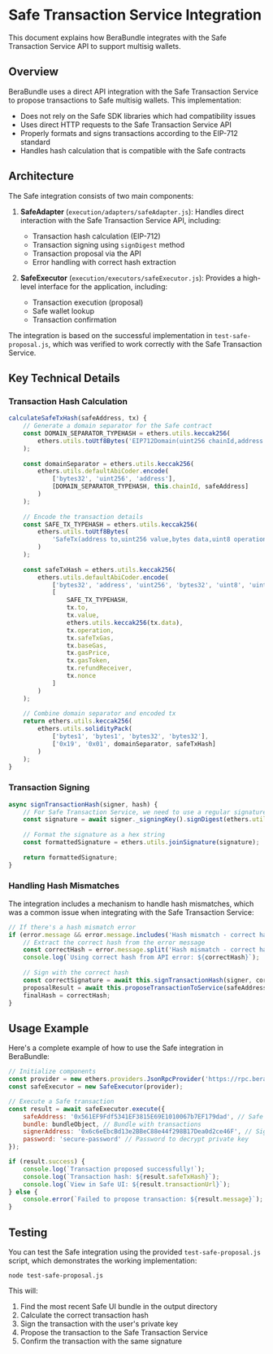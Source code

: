 # Safe Transaction Service Integration

This document explains how BeraBundle integrates with the Safe Transaction Service API to support multisig wallets.

## Overview

BeraBundle uses a direct API integration with the Safe Transaction Service to propose transactions to Safe multisig wallets. This implementation:

- Does not rely on the Safe SDK libraries which had compatibility issues
- Uses direct HTTP requests to the Safe Transaction Service API
- Properly formats and signs transactions according to the EIP-712 standard
- Handles hash calculation that is compatible with the Safe contracts

## Architecture

The Safe integration consists of two main components:

1. **SafeAdapter** (`execution/adapters/safeAdapter.js`): Handles direct interaction with the Safe Transaction Service API, including:
   - Transaction hash calculation (EIP-712)
   - Transaction signing using `signDigest` method
   - Transaction proposal via the API
   - Error handling with correct hash extraction

2. **SafeExecutor** (`execution/executors/safeExecutor.js`): Provides a high-level interface for the application, including:
   - Transaction execution (proposal)
   - Safe wallet lookup
   - Transaction confirmation

The integration is based on the successful implementation in `test-safe-proposal.js`, which was verified to work correctly with the Safe Transaction Service.

## Key Technical Details

### Transaction Hash Calculation

```javascript
calculateSafeTxHash(safeAddress, tx) {
    // Generate a domain separator for the Safe contract
    const DOMAIN_SEPARATOR_TYPEHASH = ethers.utils.keccak256(
        ethers.utils.toUtf8Bytes('EIP712Domain(uint256 chainId,address verifyingContract)')
    );
    
    const domainSeparator = ethers.utils.keccak256(
        ethers.utils.defaultAbiCoder.encode(
            ['bytes32', 'uint256', 'address'],
            [DOMAIN_SEPARATOR_TYPEHASH, this.chainId, safeAddress]
        )
    );
    
    // Encode the transaction details
    const SAFE_TX_TYPEHASH = ethers.utils.keccak256(
        ethers.utils.toUtf8Bytes(
            'SafeTx(address to,uint256 value,bytes data,uint8 operation,uint256 safeTxGas,uint256 baseGas,uint256 gasPrice,address gasToken,address refundReceiver,uint256 nonce)'
        )
    );
    
    const safeTxHash = ethers.utils.keccak256(
        ethers.utils.defaultAbiCoder.encode(
            ['bytes32', 'address', 'uint256', 'bytes32', 'uint8', 'uint256', 'uint256', 'uint256', 'address', 'address', 'uint256'],
            [
                SAFE_TX_TYPEHASH,
                tx.to,
                tx.value,
                ethers.utils.keccak256(tx.data),
                tx.operation,
                tx.safeTxGas,
                tx.baseGas,
                tx.gasPrice,
                tx.gasToken,
                tx.refundReceiver,
                tx.nonce
            ]
        )
    );
    
    // Combine domain separator and encoded tx
    return ethers.utils.keccak256(
        ethers.utils.solidityPack(
            ['bytes1', 'bytes1', 'bytes32', 'bytes32'],
            ['0x19', '0x01', domainSeparator, safeTxHash]
        )
    );
}
```

### Transaction Signing

```javascript
async signTransactionHash(signer, hash) {
    // For Safe Transaction Service, we need to use a regular signature without the EIP-712 prefix
    const signature = await signer._signingKey().signDigest(ethers.utils.arrayify(hash));
    
    // Format the signature as a hex string
    const formattedSignature = ethers.utils.joinSignature(signature);
    
    return formattedSignature;
}
```

### Handling Hash Mismatches

The integration includes a mechanism to handle hash mismatches, which was a common issue when integrating with the Safe Transaction Service:

```javascript
// If there's a hash mismatch error
if (error.message && error.message.includes('Hash mismatch - correct hash:')) {
    // Extract the correct hash from the error message
    const correctHash = error.message.split('Hash mismatch - correct hash: ')[1];
    console.log(`Using correct hash from API error: ${correctHash}`);
    
    // Sign with the correct hash
    const correctSignature = await this.signTransactionHash(signer, correctHash);
    proposalResult = await this.proposeTransactionToService(safeAddress, tx, correctHash, correctSignature, signerAddress);
    finalHash = correctHash;
}
```

## Usage Example

Here's a complete example of how to use the Safe integration in BeraBundle:

```javascript
// Initialize components
const provider = new ethers.providers.JsonRpcProvider('https://rpc.berachain.com');
const safeExecutor = new SafeExecutor(provider);

// Execute a Safe transaction
const result = await safeExecutor.execute({
    safeAddress: '0x561EF9Fdf5341EF3815E69E1010067b7EF179dad', // Safe address
    bundle: bundleObject, // Bundle with transactions
    signerAddress: '0x6c6eEbcBd13e2BBeC88e44f298B17Dea0d2ce46F', // Signer address
    password: 'secure-password' // Password to decrypt private key
});

if (result.success) {
    console.log(`Transaction proposed successfully!`);
    console.log(`Transaction hash: ${result.safeTxHash}`);
    console.log(`View in Safe UI: ${result.transactionUrl}`);
} else {
    console.error(`Failed to propose transaction: ${result.message}`);
}
```

## Testing

You can test the Safe integration using the provided `test-safe-proposal.js` script, which demonstrates the working implementation:

```
node test-safe-proposal.js
```

This will:
1. Find the most recent Safe UI bundle in the output directory
2. Calculate the correct transaction hash
3. Sign the transaction with the user's private key
4. Propose the transaction to the Safe Transaction Service
5. Confirm the transaction with the same signature
